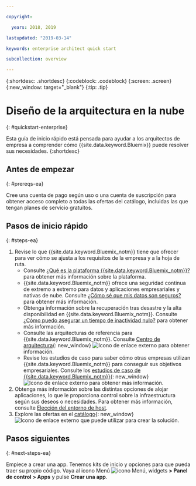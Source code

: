 ```yaml
---

copyright:

  years: 2018, 2019

lastupdated: "2019-03-14"

keywords: enterprise architect quick start

subcollection: overview

---
```


{:shortdesc: .shortdesc}
{:codeblock: .codeblock}
{:screen: .screen}
{:new_window: target="_blank"}
{:tip: .tip}

# Diseño de la arquitectura en la nube
{: #quickstart-enterprise}

Esta guía de inicio rápido está pensada para ayudar a los arquitectos de empresa a comprender cómo {{site.data.keyword.Bluemix}} puede resolver sus necesidades. 
{:shortdesc}

## Antes de empezar
{: #prereqs-ea}

Cree una cuenta de pago según uso o una cuenta de suscripción para obtener acceso completo a todas las ofertas del catálogo, incluidas las que tengan planes de servicio gratuitos. 

## Pasos de inicio rápido
{: #steps-ea}

1. Revise lo que {{site.data.keyword.Bluemix_notm}} tiene que ofrecer para ver cómo se ajusta a los requisitos de la empresa y a la hoja de ruta. 
    * Consulte [¿Qué es la plataforma {{site.data.keyword.Bluemix_notm}}?](/docs/overview?topic=overview-whatis-platform) para obtener más información sobre la plataforma.
    * {{site.data.keyword.Bluemix_notm}} ofrece una seguridad continua de extremo a extremo para datos y aplicaciones empresariales y nativas de nube. Consulte [¿Cómo sé que mis datos son seguros?](/docs/overview?topic=overview-security) para obtener más información. 
    * Obtenga información sobre la recuperación tras desastre y la alta disponibilidad en {{site.data.keyword.Bluemix_notm}}. Consulte [¿Cómo puedo asegurar un tiempo de inactividad nulo?](/docs/overview?topic=overview-zero-downtime) para obtener más información.
    * Consulte las arquitecturas de referencia para {{site.data.keyword.Bluemix_notm}}. Consulte [Centro de arquitectura](https://www.ibm.com/cloud/garage/architectures){: new_window} ![Icono de enlace externo](../icons/launch-glyph.svg) para obtener información. 
    * Revise los estudios de caso para saber cómo otras empresas utilizan {{site.data.keyword.Bluemix_notm}} para conseguir sus objetivos empresariales. Consulte los [estudios de caso de {{site.data.keyword.Bluemix_notm}}](https://www.ibm.com/cloud-computing/bluemix/case-studies){: new_window} ![Icono de enlace externo](../icons/launch-glyph.svg) para obtener más información. 
2. Obtenga más información sobre las distintas opciones de alojar aplicaciones, lo que le proporciona control sobre la infraestructura según sus deseos o necesidades. Para obtener más información, consulte [Elección del entorno de host](/docs/overview?topic=overview-whatis-platform#choose-compute).
3. Explore las ofertas en el [catálogo](https://cloud.ibm.com/catalog){: new_window} ![Icono de enlace externo](../icons/launch-glyph.svg) que puede utilizar para crear la solución.

## Pasos siguientes
{: #next-steps-ea}

Empiece a crear una app. Tenemos kits de inicio y opciones para que pueda traer su propio código. Vaya al icono Menú ![icono Menú](../icons/icon_hamburger.svg), widgets **> Panel de control > Apps** y pulse **Crear una app**.

